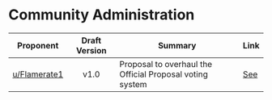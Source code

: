 # Community Administration

| Proponent                                           | Draft Version | Summary                                                  | Link                                                                                                      |
| --------------------------------------------------- | :-----------: | -------------------------------------------------------- | --------------------------------------------------------------------------------------------------------- |
| [u/Flamerate1](https://www.reddit.com/u/Flamerate1) |     v1.0      | Proposal to overhaul the Official Proposal voting system | [See](https://www.reddit.com/r/EncapsulatedLanguage/comments/hrl4no/draft_proposal_voting_system_rehaul/) |

